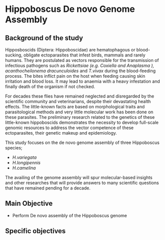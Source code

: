 # Hippoboscus De novo Genome Assembly


## Background of the study

Hipposboscids (Diptera: Hippoboscidae)  are hematophagous or blood-sucking, obligate ectoparasites that infest birds, mammals and rarely humans.
They are postulated as vectors responsible for the transmission of infectious pathogens such as *Rickettsiae (e.g. Coxiella and Anaplasma ), acanthocheilonema dracunculoides* and *T.vivax*  during the blood-feeding process. The bites inflict pain on the host when feeding causing skin irritation and blood loss. It may lead to anaemia with a heavy infestation and finally death of the organism if not checked.

For decades these flies have remained neglected and disregarded by the scientific community and veterinarians, despite their devastating health effects. The little-known facts are based on morphological traits and parasitological methods and very little molecular work has been done on these parasites.
The preliminary research related to the genetics of these little-known hippoboscids demonstrates the necessity to develop full-scale genomic resources to address the vector competence of these ectoparasites, their genetic makeup and epidemiology.

This study focuses on the de novo genome assembly of three Hippoboscus species; 
- *H.variegata*
- *H.longipennis*
- *H.camelina*

The availing of the genome assembly will spur molecular-based insights and other researches that will provide answers to many scientific questions that have remained pending for a decade.

## Main Objective

- Perform De novo assembly of the Hippoboscus genome

## Specific objectives



